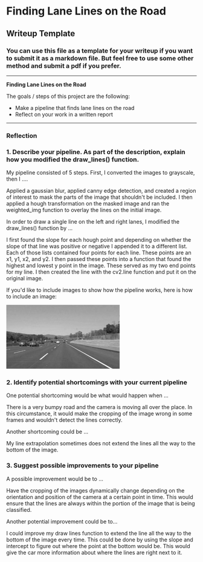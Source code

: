 # **Finding Lane Lines on the Road** 

## Writeup Template

### You can use this file as a template for your writeup if you want to submit it as a markdown file. But feel free to use some other method and submit a pdf if you prefer.

---

**Finding Lane Lines on the Road**

The goals / steps of this project are the following:
* Make a pipeline that finds lane lines on the road
* Reflect on your work in a written report


[//]: # (Image References)

[image1]: ./examples/grayscale.jpg "Grayscale"

---

### Reflection

### 1. Describe your pipeline. As part of the description, explain how you modified the draw_lines() function.

My pipeline consisted of 5 steps. First, I converted the images to grayscale, then I .... 

Applied a gaussian blur, applied canny edge detection, and created a region of interest to mask the parts of the image that shouldn't be included. I then applied a hough transformation on the masked image and ran the weighted_img function to overlay the lines on the initial image. 

In order to draw a single line on the left and right lanes, I modified the draw_lines() function by ...

I first found the slope for each hough point and depending on whether the slope of that line was positive or negative I appended it to a different list. Each of those lists contained four points for each line. These points are an x1, y1, x2, and y2. I then passed these points into a function that found the highest and lowest y point in the image. These served as my two end points for my line. I then created the line with the cv2.line function and put it on the original image. 

If you'd like to include images to show how the pipeline works, here is how to include an image: 

![alt text][image1]


### 2. Identify potential shortcomings with your current pipeline


One potential shortcoming would be what would happen when ... 

There is a very bumpy road and the camera is moving all over the place. In this circumstance, it would make the cropping of the image wrong in some frames and wouldn't detect the lines correctly. 

Another shortcoming could be ...

My line extrapolation sometimes does not extend the lines all the way to the bottom of the image.


### 3. Suggest possible improvements to your pipeline

A possible improvement would be to ... 

Have the cropping of the images dynamically change depending on the orientation and position of the camera at a certain point in time. This would ensure that the lines are always within the portion of the image that is being classified.

Another potential improvement could be to...

I could improve my draw lines function to extend the line all the way to the bottom of the image every time. This could be done by using the slope and intercept to figure out where the point at the bottom would be. This would give the car more information about where the lines are right next to it.
